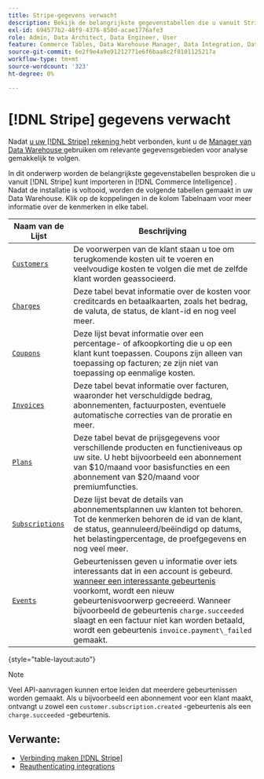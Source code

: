 ```yaml
---
title: Stripe-gegevens verwacht
description: Bekijk de belangrijkste gegevenstabellen die u vanuit Stripe kunt importeren in Commerce Intelligence.
exl-id: 694577b2-48f9-4376-850d-acae1776afe3
role: Admin, Data Architect, Data Engineer, User
feature: Commerce Tables, Data Warehouse Manager, Data Integration, Data Import/Export
source-git-commit: 6e2f9e4a9e91212771e6f6baa8c2f8101125217a
workflow-type: tm+mt
source-wordcount: '323'
ht-degree: 0%

---
```


# [!DNL Stripe] gegevens verwacht

Nadat [ u uw  [!DNL Stripe]  rekening ](../integrations/stripe.md) hebt verbonden, kunt u de [ Manager van Data Warehouse ](../../../data-analyst/data-warehouse-mgr/tour-dwm.md) gebruiken om relevante gegevensgebieden voor analyse gemakkelijk te volgen.

In dit onderwerp worden de belangrijkste gegevenstabellen besproken die u vanuit [!DNL Stripe] kunt importeren in [!DNL Commerce Intelligence] . Nadat de installatie is voltooid, worden de volgende tabellen gemaakt in uw Data Warehouse. Klik op de koppelingen in de kolom Tabelnaam voor meer informatie over de kenmerken in elke tabel.

| **Naam van de Lijst** | **Beschrijving** |
|-----|-----|
| [`Customers`](https://stripe.com/docs/sources/customers) | De voorwerpen van de klant staan u toe om terugkomende kosten uit te voeren en veelvoudige kosten te volgen die met de zelfde klant worden geassocieerd. |
| [`Charges`](https://stripe.com/docs/payments/payment-intents/migration/charges) | Deze tabel bevat informatie over de kosten voor creditcards en betaalkaarten, zoals het bedrag, de valuta, de status, de klant-id en nog veel meer. |
| [`Coupons`](https://stripe.com/docs/api/coupons/object) | Deze lijst bevat informatie over een percentage- of afkoopkorting die u op een klant kunt toepassen. Coupons zijn alleen van toepassing op facturen; ze zijn niet van toepassing op eenmalige kosten. |
| [`Invoices`](https://stripe.com/docs/billing/migration/invoice-states) | Deze tabel bevat informatie over facturen, waaronder het verschuldigde bedrag, abonnementen, factuurposten, eventuele automatische correcties van de proratie en meer. |
| [`Plans`](https://stripe.com/docs/api/plans/object) | Deze tabel bevat de prijsgegevens voor verschillende producten en functieniveaus op uw site. U hebt bijvoorbeeld een abonnement van $10/maand voor basisfuncties en een abonnement van $20/maand voor premiumfuncties. |
| [`Subscriptions`](https://stripe.com/docs/api/subscriptions/object) | Deze lijst bevat de details van abonnementsplannen uw klanten tot behoren. Tot de kenmerken behoren de id van de klant, de status, geannuleerd/beëindigd op datums, het belastingpercentage, de proefgegevens en nog veel meer. |
| [`Events`](https://stripe.com/docs/development/dashboard/events) | Gebeurtenissen geven u informatie over iets interessants dat in een account is gebeurd. [ wanneer een interessante gebeurtenis ](https://stripe.com/docs/api/events/types) voorkomt, wordt een nieuw gebeurtenisvoorwerp gecreeerd. Wanneer bijvoorbeeld de gebeurtenis `charge.succeeded` slaagt en een factuur niet kan worden betaald, wordt een gebeurtenis `invoice.payment\_failed` gemaakt. |

{style="table-layout:auto"}

>[!NOTE]
>
>Veel API-aanvragen kunnen ertoe leiden dat meerdere gebeurtenissen worden gemaakt. Als u bijvoorbeeld een abonnement voor een klant maakt, ontvangt u zowel een `customer.subscription.created` -gebeurtenis als een `charge.succeeded` -gebeurtenis.

## Verwante:

* [Verbinding maken  [!DNL Stripe]](../integrations/stripe.md)
* [ Reauthenticating integrations ](https://experienceleague.adobe.com/docs/commerce-knowledge-base/kb/how-to/mbi-reauthenticating-integrations.html?lang=nl-NL)
